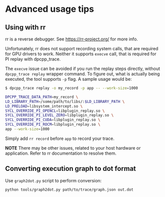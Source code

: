# Advanced usage tips

## Using with rr

rr is a reverse debugger. See https://rr-project.org/ for more info.

Unfortunately, rr does not support recording system calls, that are required for
GPU drivers to work. Neither it supports `execve` call, that is required for PI
replay with dpcpp\_trace.

The `execve` issue can be avoided if you run the replay steps directly, without
`dpcpp_trace replay` wrapper command. To figure out, what is actually being
executed, the tool supports `-p` flag. A sample usage would be:

```bash
$ dpcpp_trace replay -o my_record -p app -- --work-size=1000

DPCPP_TRACE_DATA_PATH=my_record \
LD_LIBRARY_PATH=/some/path/to/libs/:$LD_LIBRARY_PATH \
LD_PRELOAD=libsystem_intercept.so \
SYCL_OVERRIDE_PI_OPENCL=libplugin_replay.so \
SYCL_OVERRIDE_PI_LEVEL_ZERO=libplugin_replay.so \
SYCL_OVERRIDE_PI_CUDA=libplugin_replay.so \
SYCL_OVERRIDE_PI_ROCM=libplugin_replay.so \
app --work-size=1000
```

Simply add `rr record` before `app` to record your trace.

**NOTE** There may be other issues, related to your host hardware or
application. Refer to rr documentation to resolve them.

## Converting execution graph to dot format

Use `graph2dot.py` script to perform conversion:

```bash
python tools/graph2dot.py path/to/trace/graph.json out.dot
```
